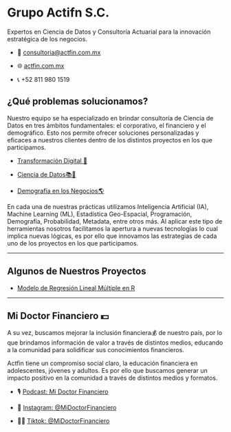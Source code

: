 # Grupo Actifn S.C.

Expertos en Ciencia de Datos y Consultoría Actuarial para la innovación estratégica de los negocios.

- 📧 consultoria@actfin.com.mx

- 🌐 [actfin.com.mx](actfin.com.mx)

- 📞 +52 811 980 1519

## ¿Qué problemas solucionamos?

Nuestro equipo se ha especializado en brindar consultoría de Ciencia de Datos en tres ámbitos fundamentales: el corporativo, el financiero y el demográfico. Esto nos permite ofrecer soluciones personalizadas y eficaces a nuestros clientes dentro de los distintos proyectos en los que participamos.

* [Transformación Digital 📲](https://www.youtube.com/watch?v=1Yo0rGFthIE&pp=ygUGYWN0Zmlu)

* [Ciencia de Datos📚🧮](https://www.youtube.com/watch?v=9ZFmPB1FVRs&pp=ygUGYWN0Zmlu)

* [Demografía en los Negocios🌎](https://www.youtube.com/watch?v=GA6XOpFTLf0&pp=ygUGYWN0Zmlu)

En cada una de nuestras prácticas utilizamos Inteligencia Artificial (IA), Machine Learning (ML), Estadística Geo-Espacial, Programación, Demografía, Probabilidad, Metadata, entre otros más. Al aplicar este tipo de herramientas nosotros facilitamos la apertura a nuevas tecnologías lo cual implica nuevas lógicas, es por ello que innovamos las estrategias de cada uno de los proyectos en los que participamos.

---

## Algunos de Nuestros Proyectos

* [Modelo de Regresión Lineal Múltiple en R](https://github.com/actfin/Proyectos/tree/main/Predicci%C3%B3n%20con%20Regresi%C3%B3n%20Lineal)

---

## Mi Doctor Financiero 💵

A su vez, buscamos mejorar la inclusión financiera💰 de nuestro país, por lo que brindamos información de valor a través de distintos medios, educando a la comunidad para solidificar sus conocimientos financieros.

Actfin tiene un compromiso social claro, la educación financiera en adolescentes, jóvenes y adultos. Es por ello que buscamos generar un impacto positivo en la comunidad a través de distintos medios y formatos.

* 🎙️ [Podcast: Mi Doctor Financiero](https://www.youtube.com/channel/UCYj0rdEttoVjk23La0iiYyw)

* 📸 [Instagram: @MiDoctorFinanciero](https://instagram.com/midoctorfinanciero?igshid=YmMyMTA2M2Y=)

* 🕺🏻 [Tiktok: @MiDoctorFinanciero](https://www.tiktok.com/@midoctorfinanciero?_t=8V1dSJ5SGoP&_r=1)






